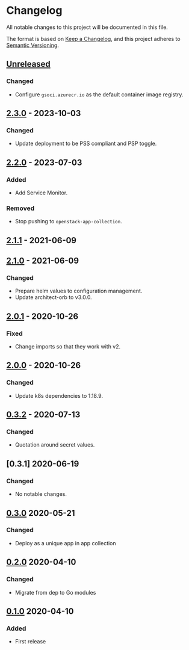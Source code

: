 # Changelog

All notable changes to this project will be documented in this file.

The format is based on [Keep a Changelog](https://keepachangelog.com/en/1.0.0/),
and this project adheres to [Semantic Versioning](https://semver.org/spec/v2.0.0.html).

## [Unreleased]

### Changed

- Configure `gsoci.azurecr.io` as the default container image registry.

## [2.3.0] - 2023-10-03

### Changed

- Update deployment to be PSS compliant and PSP toggle.

## [2.2.0] - 2023-07-03

### Added

- Add Service Monitor.

### Removed

- Stop pushing to `openstack-app-collection`.

## [2.1.1] - 2021-06-09

## [2.1.0] - 2021-06-09

### Changed

- Prepare helm values to configuration management.
- Update architect-orb to v3.0.0.

## [2.0.1] - 2020-10-26

### Fixed

- Change imports so that they work with v2.

## [2.0.0] - 2020-10-26

### Changed

- Update k8s dependencies to 1.18.9.

## [0.3.2] - 2020-07-13

### Changed

- Quotation around secret values.

## [0.3.1] 2020-06-19

### Changed

- No notable changes.

## [0.3.0] 2020-05-21

### Changed

- Deploy as a unique app in app collection

## [0.2.0] 2020-04-10

### Changed

- Migrate from dep to Go modules

## [0.1.0] 2020-04-10

### Added

- First release



[Unreleased]: https://github.com/giantswarm/giantswarm/compare/v2.3.0...HEAD
[2.3.0]: https://github.com/giantswarm/giantswarm/compare/v2.2.0...v2.3.0
[2.2.0]: https://github.com/giantswarm/giantswarm/compare/v2.1.1...v2.2.0
[2.1.1]: https://github.com/giantswarm/credentiald/compare/v2.1.0...v2.1.1
[2.1.0]: https://github.com/giantswarm/credentiald/compare/v2.17.0...v2.1.0
[2.17.0]: https://github.com/giantswarm/credentiald/compare/v2.0.1...v2.17.0
[2.0.1]: https://github.com/giantswarm/credentiald/compare/v2.0.0...v2.0.1
[2.0.0]: https://github.com/giantswarm/credentiald/compare/v0.3.2...v2.0.0
[0.3.2]: https://github.com/giantswarm/credentiald/compare/v0.3.1...v0.3.2
[0.3.0]: https://github.com/giantswarm/credentiald/compare/v0.3.0...v0.3.1
[0.3.0]: https://github.com/giantswarm/credentiald/compare/v0.2.0...v0.3.0
[0.2.0]: https://github.com/giantswarm/credentiald/compare/v0.1.0...v0.2.0
[0.1.0]: https://github.com/giantswarm/credentiald/releases/tag/v0.1.0
